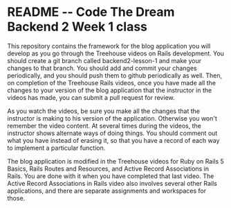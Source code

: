 # README -- Code The Dream Backend 2 Week 1 class

This repository contains the framework for the blog application you will develop as you go through the Treehouse videos on Rails development.
You should create a git branch called backend2-lesson-1 and make your changes to that branch. You should add and commit your changes periodically,
and you should push them to github periodically as well.  Then, on completion of the Treehouse Rails videos, once you have made all the changes
to your version of the blog application that the instructor in the videos has made, you can submit a pull request for review.

As you watch the videos, be sure you make all the changes that the instructor is making to his version of the application.  Otherwise you won't
remember the video content.  At several times during the videos, the instructor shows alternate ways of doing things.  You should comment out what
you have instead of erasing it, so that you have a record of each way to implement a particular function.

The blog application is modified in the Treehouse videos for Ruby on Rails 5 Basics, Rails Routes and Resources, and Active Record Associations
in Rails. You are done with it when you have completed that last video.  The Active Record Associations in Rails video also involves several
other Rails applications, and there are separate assignments and workspaces for those.
